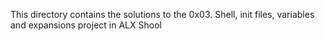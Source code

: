 This directory contains the solutions to the 0x03. Shell, init files, variables and expansions project in ALX Shool

